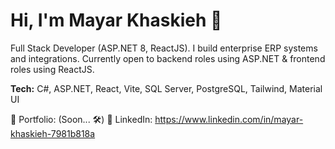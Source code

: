# Hi, I'm Mayar Khaskieh 👋


Full Stack Developer (ASP.NET 8, ReactJS). I build enterprise ERP systems and integrations. Currently open to backend roles using ASP.NET & frontend roles using ReactJS.


**Tech:** C#, ASP.NET, React, Vite, SQL Server, PostgreSQL, Tailwind, Material UI


🔗 Portfolio: (Soon... 🛠️)
🔗 LinkedIn: https://www.linkedin.com/in/mayar-khaskieh-7981b818a
